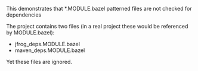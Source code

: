 This demonstrates that *.MODULE.bazel patterned files are not checked for dependencies

The project contains two files (in a real project these would be referenced by MODULE.bazel):
- jfrog_deps.MODULE.bazel
- maven_deps.MODULE.bazel

Yet these files are ignored.
